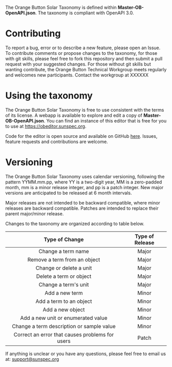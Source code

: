 The Orange Button Solar Taxonomy is defined within **Master-OB-OpenAPI.json**.  The taxonomy is compliant with OpenAPI 3.0.

# Contributing

To report a bug, error or to describe a new feature, please open an Issue. To contribute comments or propose changes to the taxonomy, for those with git skills, please feel free to fork this repository and then submit a pull request with your suggested changes.  For those without git skills but wanting contribute, the Orange Button Technical Workgroup meets regularly and welcomes new participants. Contact the workgroup at XXXXXX

# Using the taxonomy

The Orange Button Solar Taxonomy is free to use consistent with the terms of its license. A webapp is available to explore and edit a copy of **Master-OB-OpenAPI.json**. You can find an instance of this editor that is free for you to use at https://obeditor.sunspec.org.

Code for the editor is open source and available on GitHub [here](https://github.com/Open-Orange-Button/Orange-Button-Editor). Issues, feature requests and contributions are welcome.

# Versioning

The Orange Button Solar Taxonomy uses calendar versioning, following the pattern YYMM.mm.pp, where YY is a two-digit year, MM is a zero-padded month, mm is a minor release integer, and pp is a patch integer. New major versions are anticipated to be released at 6 month intervals.

Major releases are not intended to be backward compatible, where minor releases are backward compatible. Patches are intended to replace their parent major/minor release.

Changes to the taxonomy are organized according to table below.

| Type of Change       | Type of Release |
|:--------------------:|:---------------:|
| Change a term name   | Major           |
| Remove a term from an object | Major   |
| Change or delete a unit | Major        |
| Delete a term or object | Major        |
| Change a term's unit    | Major        |
| Add a new term          | Minor        |
| Add a term to an object | Minor        |
| Add a new object        | Minor        |
| Add a new unit or enumerated value | Minor |
| Change a term description or sample value | Minor |
| Correct an error that causes problems for users | Patch |

If anything is unclear or you have any questions, please feel free to email us at: <support@sunspec.org>

